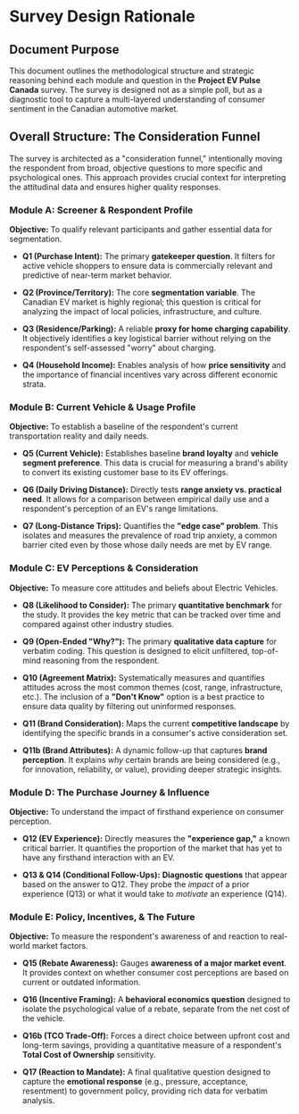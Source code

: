 # Survey Design Rationale

## Document Purpose

This document outlines the methodological structure and strategic reasoning behind each module and question in the **Project EV Pulse Canada** survey. The survey is designed not as a simple poll, but as a diagnostic tool to capture a multi-layered understanding of consumer sentiment in the Canadian automotive market.

## Overall Structure: The Consideration Funnel

The survey is architected as a "consideration funnel," intentionally moving the respondent from broad, objective questions to more specific and psychological ones. This approach provides crucial context for interpreting the attitudinal data and ensures higher quality responses.

### Module A: Screener & Respondent Profile

**Objective:** To qualify relevant participants and gather essential data for segmentation.

* **Q1 (Purchase Intent):** The primary **gatekeeper question**. It filters for active vehicle shoppers to ensure data is commercially relevant and predictive of near-term market behavior.

* **Q2 (Province/Territory):** The core **segmentation variable**. The Canadian EV market is highly regional; this question is critical for analyzing the impact of local policies, infrastructure, and culture.

* **Q3 (Residence/Parking):** A reliable **proxy for home charging capability**. It objectively identifies a key logistical barrier without relying on the respondent's self-assessed "worry" about charging.

* **Q4 (Household Income):** Enables analysis of how **price sensitivity** and the importance of financial incentives vary across different economic strata.

### Module B: Current Vehicle & Usage Profile

**Objective:** To establish a baseline of the respondent's current transportation reality and daily needs.

* **Q5 (Current Vehicle):** Establishes baseline **brand loyalty** and **vehicle segment preference**. This data is crucial for measuring a brand's ability to convert its existing customer base to its EV offerings.

* **Q6 (Daily Driving Distance):** Directly tests **range anxiety vs. practical need**. It allows for a comparison between empirical daily use and a respondent's perception of an EV's range limitations.

* **Q7 (Long-Distance Trips):** Quantifies the **"edge case" problem**. This isolates and measures the prevalence of road trip anxiety, a common barrier cited even by those whose daily needs are met by EV range.

### Module C: EV Perceptions & Consideration

**Objective:** To measure core attitudes and beliefs about Electric Vehicles.

* **Q8 (Likelihood to Consider):** The primary **quantitative benchmark** for the study. It provides the key metric that can be tracked over time and compared against other industry studies.

* **Q9 (Open-Ended "Why?"):** The primary **qualitative data capture** for verbatim coding. This question is designed to elicit unfiltered, top-of-mind reasoning from the respondent.

* **Q10 (Agreement Matrix):** Systematically measures and quantifies attitudes across the most common themes (cost, range, infrastructure, etc.). The inclusion of a **"Don't Know"** option is a best practice to ensure data quality by filtering out uninformed responses.

* **Q11 (Brand Consideration):** Maps the current **competitive landscape** by identifying the specific brands in a consumer's active consideration set.

* **Q11b (Brand Attributes):** A dynamic follow-up that captures **brand perception**. It explains *why* certain brands are being considered (e.g., for innovation, reliability, or value), providing deeper strategic insights.

### Module D: The Purchase Journey & Influence

**Objective:** To understand the impact of firsthand experience on consumer perception.

* **Q12 (EV Experience):** Directly measures the **"experience gap,"** a known critical barrier. It quantifies the proportion of the market that has yet to have any firsthand interaction with an EV.

* **Q13 & Q14 (Conditional Follow-Ups):** **Diagnostic questions** that appear based on the answer to Q12. They probe the *impact* of a prior experience (Q13) or what it would take to *motivate* an experience (Q14).

### Module E: Policy, Incentives, & The Future

**Objective:** To measure the respondent's awareness of and reaction to real-world market factors.

* **Q15 (Rebate Awareness):** Gauges **awareness of a major market event**. It provides context on whether consumer cost perceptions are based on current or outdated information.

* **Q16 (Incentive Framing):** A **behavioral economics question** designed to isolate the psychological value of a rebate, separate from the net cost of the vehicle.

* **Q16b (TCO Trade-Off):** Forces a direct choice between upfront cost and long-term savings, providing a quantitative measure of a respondent's **Total Cost of Ownership** sensitivity.

* **Q17 (Reaction to Mandate):** A final qualitative question designed to capture the **emotional response** (e.g., pressure, acceptance, resentment) to government policy, providing rich data for verbatim analysis.
